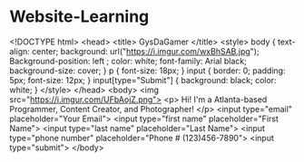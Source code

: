 # Website-Learning
&lt;!DOCTYPE html>  &lt;head> &lt;title> GysDaGamer &lt;/title> &lt;style> body {    text-align: center;   background: url("https://i.imgur.com/wxBhSAB.jpg");   Background-position: left ;   color: white;   font-family: Arial black;   background-size: cover;   }   p { font-size: 18px;   } input {   border: 0;   padding: 5px;   font-size: 12px;   }   input[type="Submit"] {      background: black;     color: white;   } &lt;/style> &lt;/head> &lt;body> &lt;img src="https://i.imgur.com/UFbAojZ.png"> &lt;p> Hi! I'm a Atlanta-based Programmer, Content Creator, and Photographer!  &lt;/p> &lt;input type="email" placeholder="Your Email"> &lt;input type="first name" placeholder="First Name"> &lt;input type="last name" placeholder="Last Name"> &lt;input type="phone number" placeholder="Phone # (123)456-7890"> &lt;input type="submit"> &lt;/body>
